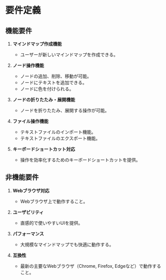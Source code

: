 # 要件定義

## 機能要件

1. **マインドマップ作成機能**
   - ユーザーが新しいマインドマップを作成できる。

2. **ノード操作機能**
   - ノードの追加、削除、移動が可能。
   - ノードにテキストを追加できる。
   - ノードに色を付けられる。

3. **ノードの折りたたみ・展開機能**
   - ノードを折りたたみ、展開する操作が可能。

4. **ファイル操作機能**
   - テキストファイルのインポート機能。
   - テキストファイルのエクスポート機能。

5. **キーボードショートカット対応**
   - 操作を効率化するためのキーボードショートカットを提供。

## 非機能要件

1. **Webブラウザ対応**
   - Webブラウザ上で動作すること。

2. **ユーザビリティ**
   - 直感的で使いやすいUIを提供。

3. **パフォーマンス**
   - 大規模なマインドマップでも快適に動作する。

4. **互換性**
   - 最新の主要なWebブラウザ（Chrome, Firefox, Edgeなど）で動作すること。
